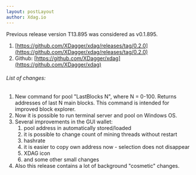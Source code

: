 ```yaml
---
layout: postLayout
author: Xdag.io
---
```


Previous release version T13.895 was considered as v0.1.895.
1. [https://github.com/XDagger/xdag/releases/tag/0.2.0](https://github.com/XDagger/xdag/releases/tag/0.2.0)
1. Github: [https://github.com/XDagger/xdag](https://github.com/XDagger/xdag)

###### List of changes:
1. New command for pool "LastBlocks N", where N = 0-100. Returns addresses of last N main blocks. This command is intended for improved block explorer.
1. Now it is possible to run terminal server and pool on Windows OS.
1. Several improvements in the GUI wallet:
   1. pool address in automatically stored/loaded
   1. it is possible to change count of mining threads without restart
   1. hashrate
   1. it is easier to copy own address now - selection does not disappear
   1. XDAG icon
   1. and some other small changes
1. Also this release contains a lot of background "cosmetic" changes.
